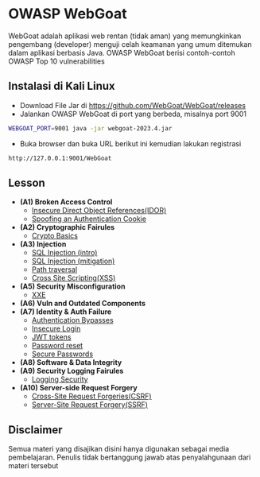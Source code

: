 # OWASP WebGoat
WebGoat adalah aplikasi web rentan (tidak aman) yang memungkinkan pengembang (developer) menguji celah keamanan yang umum ditemukan dalam aplikasi berbasis Java. OWASP WebGoat berisi contoh-contoh OWASP Top 10 vulnerabilities

## Instalasi di Kali Linux
- Download File Jar di https://github.com/WebGoat/WebGoat/releases
- Jalankan OWASP WebGoat di port yang berbeda, misalnya port 9001
```sh
WEBGOAT_PORT=9001 java -jar webgoat-2023.4.jar
```
- Buka browser dan buka URL berikut ini kemudian lakukan registrasi 
```sh
http://127.0.0.1:9001/WebGoat
```

## Lesson
- **(A1) Broken Access Control**
	- [Insecure Direct Object References(IDOR)](A1%20Insecure%20Direct%20Object%20References.md)
	- [Spoofing an Authentication Cookie](A1%20Spoofing%20an%20Authentication%20Cookie.md)
- **(A2) Cryptographic Fairules**
	- [Crypto Basics](A2%20Crypto%20Basics.md)
- **(A3) Injection**
	- [SQL Injection (intro)](A3%20SQL%20Injection%20Intro.md)
	- [SQL Injection (mitigation)](A3%20SQL%20Injection%20mitigation.md)
	- [Path traversal](A3%20Path%20traversal.md)
	- [Cross Site Scripting(XSS)](A3%20Cross%20Site%20Scripting.md)
- **(A5) Security Misconfiguration**
	- [XXE](A5%20XXE.md)
- **(A6) Vuln and Outdated Components**
- **(A7) Identity & Auth Failure**
	- [Authentication Bypasses](A7%20Authentication%20Bypasses.md)
	- [Insecure Login](A7%20Insecure%20Login.md)
	- [JWT tokens](A7%20JWT%20Tokens.md)
	- [Password reset](A7%20Password%20Reset.md)
	- [Secure Passwords](A7%20Secure%20Passwords.md)
- **(A8) Software & Data Integrity**
- **(A9) Security Logging Fairules**
	- [Logging Security](A9%20Logging%20Security.md)
- **(A10) Server-side Request Forgery**
	- [Cross-Site Request Forgeries(CSRF)](A10%20Cross-site%20Request%20Forgeries.md)
	- [Server-Site Request Forgery(SSRF)](A10%20Server-Site%20Request%20Forgery.md)

## Disclaimer
Semua materi yang disajikan disini hanya digunakan sebagai media pembelajaran. Penulis tidak bertanggung jawab atas penyalahgunaan dari materi tersebut